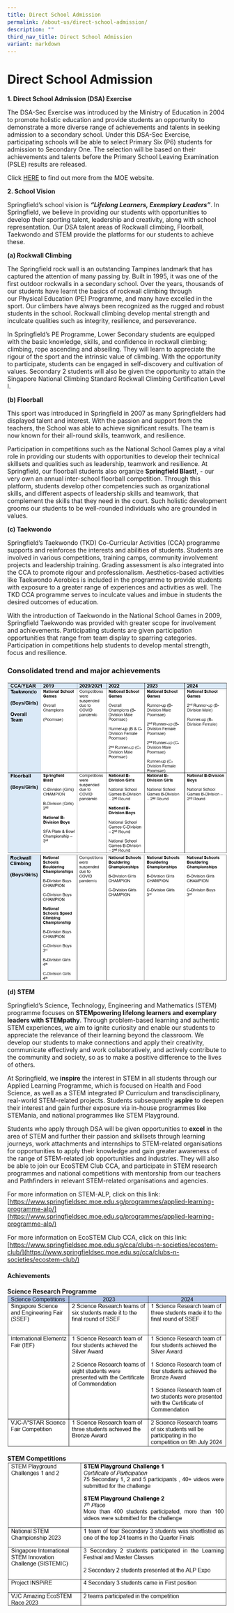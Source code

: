 ```yaml
---
title: Direct School Admission
permalink: /about-us/direct-school-admission/
description: ""
third_nav_title: Direct School Admission
variant: markdown
---
```

# **Direct School Admission**
  

**1\. Direct School Admission (DSA) Exercise**

The DSA-Sec Exercise was introduced by the Ministry of Education in 2004 to promote
holistic education and provide students an opportunity to demonstrate a more diverse
range of achievements and talents in seeking admission to a secondary school. Under
this DSA-Sec Exercise, participating schools will be able to select Primary Six (P6)
students for admission to Secondary One. The selection will be based on their
achievements and talents before the Primary School Leaving Examination (PSLE)
results are released.

Click [HERE](https://www.moe.gov.sg/secondary/dsa) to find out more from the MOE website.

 
**2\. School Vision**

Springfield’s school vision is **_“Lifelong Learners, Exemplary Leaders”_**. In Springfield,
we believe in providing our students with opportunities to develop their sporting talent,
leadership and creativity, along with school representation. Our DSA talent areas of
Rockwall climbing, Floorball, Taekwondo and STEM provide the platforms for our
students to achieve these.

**(a)&nbsp;Rockwall Climbing**  

The Springfield rock wall is an outstanding Tampines landmark that has captured the
attention of many passing by. Built in 1995, it was one of the first outdoor rockwalls in a
secondary school. Over the years, thousands of our students have learnt the basics of
rockwall climbing through our Physical Education (PE) Programme, and many have
excelled in the sport. Our climbers have always been recognized as the rugged and
robust students in the school. Rockwall climbing develop mental strength and inculcate
qualities such as integrity, resilience, and perseverance.

In Springfield’s PE Programme, Lower Secondary students are equipped with the basic
knowledge, skills, and confidence in rockwall climbing; climbing, rope ascending and
abseiling. They will learn to appreciate the rigour of the sport and the intrinsic value of
climbing. With the opportunity to participate, students can be engaged in self-discovery
and cultivation of values. Secondary 2 students will also be given the opportunity to
attain the Singapore National Climbing Standard Rockwall Climbing Certification Level I.

  

**(b) Floorball**

  

This sport was introduced in Springfield in 2007 as many Springfielders had displayed
talent and interest. With the passion and support from the teachers, the School was
able to achieve significant results. The team is now known for their all-round skills,
teamwork, and resilience.

Participation in competitions such as the National School Games play a vital role in
providing our students with opportunities to develop their technical skillsets and qualities
such as leadership, teamwork and resilience. At Springfield, our floorball students also
organize **Springfield Blast!**, - our very own an annual inter-school floorball competition.
Through this platform, students develop other competencies such as organizational
skills, and different aspects of leadership skills and teamwork, that complement the
skills that they need in the court. Such holistic development grooms our students to be
well-rounded individuals who are grounded in values.

**(c) Taekwondo**

Springfield’s Taekwondo (TKD) Co-Curricular Activities (CCA) programme supports and
reinforces the interests and abilities of students. Students are involved in various
competitions, training camps, community involvement projects and leadership training.
Grading assessment is also integrated into the CCA to promote rigour and
professionalism. Aesthetics-based activities like Taekwondo Aerobics is included in the
programme to provide students with exposure to a greater range of experiences and
activities as well. The TKD CCA programme serves to inculcate values and imbue in
students the desired outcomes of education.

With the introduction of Taekwondo in the National School Games in 2009, Springfield
Taekwondo was provided with greater scope for involvement and achievements.
Participating students are given participation opportunities that range from team display
to sparring categories. Participation in competitions help students to develop mental
strength, focus and resilience.

### Consolidated trend and major achievements

![](/images/DSAachievement1.png)
![](/images/DSAachievement2.png)

**(d) STEM**

Springfield’s Science, Technology, Engineering and Mathematics (STEM) programme focuses on **STEMpowering lifelong learners and exemplary leaders with STEMpathy**. Through problem-based learning and authentic STEM experiences, we aim to ignite curiosity and enable our students to appreciate the relevance of their learning beyond the classroom. We develop our students to make connections and apply their creativity, communicate effectively and work collaboratively, and actively contribute to the community and society, so as to make a positive difference to the lives of others. 

At Springfield, we **inspire** the interest in STEM in all students through our Applied Learning Programme, which is focused on Health and Food Science, as well as a STEM integrated IP Curriculum and transdisciplinary, real-world STEM-related projects. Students subsequently **aspire** to deepen their interest and gain further exposure via in-house programmes like STEMania, and national programmes like STEM Playground. 

Students who apply through DSA will be given opportunities to **excel** in the area of STEM and further their passion and skillsets through learning journeys, work attachments and internships to STEM-related organisations for opportunities to apply their knowledge and gain greater awareness of the range of STEM-related job opportunities and industries. They will also be able to join  our EcoSTEM Club CCA, and participate in STEM research programmes and national competitions with mentorship from our teachers and Pathfinders in relevant STEM-related organisations and agencies.  


For more information on STEM-ALP, click on this link:
[https://www.springfieldsec.moe.edu.sg/programmes/applied-learning-programme-alp/](https://www.springfieldsec.moe.edu.sg/programmes/applied-learning-programme-alp/)

For more information on EcoSTEM Club CCA, click on this link:
[https://www.springfieldsec.moe.edu.sg/cca/clubs-n-societies/ecostem-club/](https://www.springfieldsec.moe.edu.sg/cca/clubs-n-societies/ecostem-club/)

#### Achievements

**Science Research Programme**
![](/images/stem_acheivement1.png)

**STEM Competitions**
![](/images/stem_acheivement2.png)
